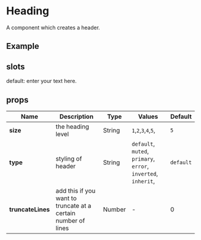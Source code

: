 # Heading

A component which creates a header.

## Example

<Demo componentName="examples-heading-doc" />

## slots

default: enter your text here.

## props
|Name|Description|Type|Values|Default|
|---|---|---|---|---|
|**size**|the heading level|String|`1`,`2`,`3`,`4`,`5`,|`5`|
|**type**|styling of header|String|`default`, `muted`, `primary`, `error`, `inverted`, `inherit`,|`default`|
|**truncateLines**|add this if you want to truncate at a certain number of lines|Number|-|0|

